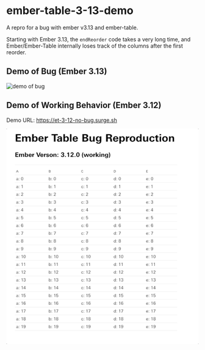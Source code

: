 # ember-table-3-13-demo

A repro for a bug with ember v3.13 and ember-table.

Starting with Ember 3.13, the `endReorder` code takes a
very long time, and Ember/Ember-Table internally loses track of
the columns after the first reorder.

## Demo of Bug (Ember 3.13)

![demo of bug](./ember-table-3-13-reorder-bug.gif)

## Demo of Working Behavior (Ember 3.12)

Demo URL: https://et-3-12-no-bug.surge.sh

![demo of working](./ember-table-3-12-reorder-no-bug.gif)

